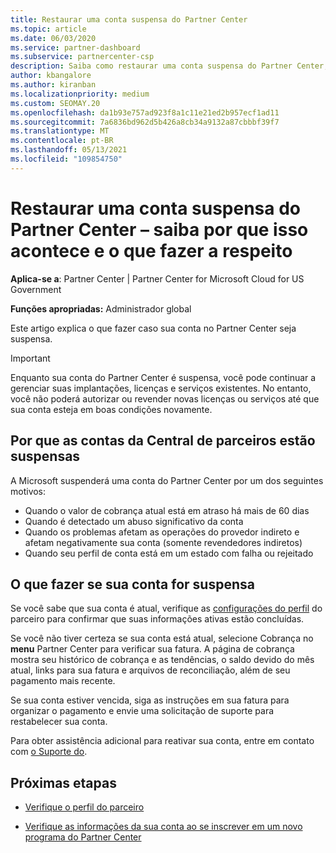 ```yaml
---
title: Restaurar uma conta suspensa do Partner Center
ms.topic: article
ms.date: 06/03/2020
ms.service: partner-dashboard
ms.subservice: partnercenter-csp
description: Saiba como restaurar uma conta suspensa do Partner Center, por que acontece a suspensão da conta de parceiro e como você pode usar sua conta durante a suspensão.
author: kbangalore
ms.author: kiranban
ms.localizationpriority: medium
ms.custom: SEOMAY.20
ms.openlocfilehash: da1b93e757ad923f8a1c11e21ed2b957ecf1ad11
ms.sourcegitcommit: 7a6836bd962d5b426a8cb34a9132a87cbbbf39f7
ms.translationtype: MT
ms.contentlocale: pt-BR
ms.lasthandoff: 05/13/2021
ms.locfileid: "109854750"
---
```

# <a name="restore-a-suspended-partner-center-account---learn-why-it-happens-and-what-to-do-about-it"></a>Restaurar uma conta suspensa do Partner Center – saiba por que isso acontece e o que fazer a respeito

**Aplica-se a**: Partner Center | Partner Center for Microsoft Cloud for US Government

**Funções apropriadas:** Administrador global

Este artigo explica o que fazer caso sua conta no Partner Center seja suspensa.

> [!IMPORTANT]  
> Enquanto sua conta do Partner Center é suspensa, você pode continuar a gerenciar suas implantações, licenças e serviços existentes. No entanto, você não poderá autorizar ou revender novas licenças ou serviços até que sua conta esteja em boas condições novamente.

## <a name="why-partner-center-accounts-are-suspended"></a>Por que as contas da Central de parceiros estão suspensas

A Microsoft suspenderá uma conta do Partner Center por um dos seguintes motivos:

- Quando o valor de cobrança atual está em atraso há mais de 60 dias
- Quando é detectado um abuso significativo da conta
- Quando os problemas afetam as operações do provedor indireto e afetam negativamente sua conta (somente revendedores indiretos)
- Quando seu perfil de conta está em um estado com falha ou rejeitado

## <a name="what-to-do-if-your-account-is-suspended"></a>O que fazer se sua conta for suspensa

Se você sabe que sua conta é atual, verifique as [configurações do perfil](https://partner.microsoft.com/pcv/accountsettings/partnerprofile) do parceiro para confirmar que suas informações ativas estão concluídas. 

Se você não tiver certeza se sua  conta está atual, selecione Cobrança no **menu** Partner Center para verificar sua fatura. A página de cobrança mostra seu histórico de cobrança e as tendências, o saldo devido do mês atual, links para sua fatura e arquivos de reconciliação, além de seu pagamento mais recente.

Se sua conta estiver vencida, siga as instruções em sua fatura para organizar o pagamento e envie uma solicitação de suporte para restabelecer sua conta. 

Para obter assistência adicional para reativar sua conta, entre em contato com [o Suporte do](https://partner.microsoft.com/dashboard/support/csp/servicerequests/create).

## <a name="next-steps"></a>Próximas etapas

- [Verifique o perfil do parceiro](update-your-partner-profile.md)

- [Verifique as informações da sua conta ao se inscrever em um novo programa do Partner Center](verification-responses.md)
